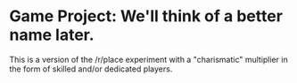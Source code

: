 # Game Project: We'll think of a better name later.

This is a version of the /r/place experiment with a "charismatic" multiplier in the form of skilled and/or dedicated players.

